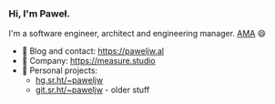 ### Hi, I'm Paweł.

I'm a software engineer, architect and engineering manager. [AMA](mailto:p@paweljw.al) 😄

* 💬 Blog and contact: https://paweljw.al
* 🔭 Company: https://measure.studio
* 🌱 Personal projects:
  * [hg.sr.ht/~paweljw](https://hg.sr.ht/~paweljw)
  * [git.sr.ht/~paweljw](https://git.sr.ht/~paweljw) - older stuff
